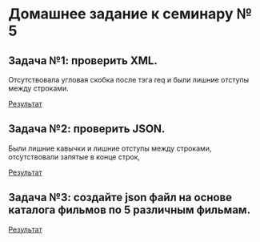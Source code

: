 # Домашнее задание к семинару № 5


## Задача №1: проверить XML. 
Отсутствовала угловая скобка после тэга req и были лишние отступы между строками.

[Результат](/Hw_5_Ex_1.xml)

## Задача №2: проверить JSON. 
Были лишние кавычки и лишние отступы между строками, отсутствовали запятые в конце строк, 

[Результат](/Hw_5_Ex_2.json)

## Задача №3: создайте json файл на основе каталога фильмов по 5 различным фильмам.

[Результат](/Hw_5_Ex_3.json)